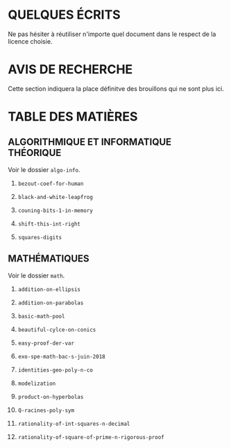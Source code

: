QUELQUES ÉCRITS
===============

Ne pas hésiter à réutiliser n'importe quel document dans le respect de la licence choisie.



AVIS DE RECHERCHE
=================

Cette section indiquera la place définitve des brouillons qui ne sont plus ici.



TABLE DES MATIÈRES
==================

ALGORITHMIQUE ET INFORMATIQUE THÉORIQUE
---------------------------------------

Voir le dossier `algo-info`.

  1. `bezout-coef-for-human`

  1. `black-and-white-leapfrog`

  1. `couning-bits-1-in-memory`

  1. `shift-this-int-right`

  1. `squares-digits`



MATHÉMATIQUES
-------------

Voir le dossier `math`.

  1. `addition-on-ellipsis`

  1. `addition-on-parabolas`

  1. `basic-math-pool`

  1. `beautiful-cylce-on-conics`

  1. `easy-proof-der-var`

  1. `exo-spe-math-bac-s-juin-2018`

  1. `identities-geo-poly-n-co`

  1. `modelization`

  1. `product-on-hyperbolas`

  1. `Q-racines-poly-sym`

  1. `rationality-of-int-squares-n-decimal`

  1. `rationality-of-square-of-prime-n-rigorous-proof`
